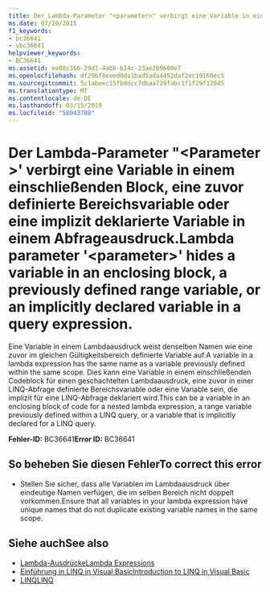 ```yaml
---
title: Der Lambda-Parameter "<parameter>" verbirgt eine Variable in einem einschließenden Block, eine zuvor definierte Bereichsvariable oder eine implizit deklarierte Variable in einem Abfrageausdruck.
ms.date: 07/20/2015
f1_keywords:
- bc36641
- vbc36641
helpviewer_keywords:
- BC36641
ms.assetid: ee08c366-29d1-4abb-b14c-23ae2b9680e7
ms.openlocfilehash: df29bf8eeed0da1bad5ada4452daf2ec19160ec5
ms.sourcegitcommit: 5c1abeec15fbddcc7dbaa729fabc1f1f29f12045
ms.translationtype: MT
ms.contentlocale: de-DE
ms.lasthandoff: 03/15/2019
ms.locfileid: "58043708"
---
```

# <a name="lambda-parameter-parameter-hides-a-variable-in-an-enclosing-block-a-previously-defined-range-variable-or-an-implicitly-declared-variable-in-a-query-expression"></a><span data-ttu-id="f52e7-102">Der Lambda-Parameter "\<Parameter >' verbirgt eine Variable in einem einschließenden Block, eine zuvor definierte Bereichsvariable oder eine implizit deklarierte Variable in einem Abfrageausdruck.</span><span class="sxs-lookup"><span data-stu-id="f52e7-102">Lambda parameter '\<parameter>' hides a variable in an enclosing block, a previously defined range variable, or an implicitly declared variable in a query expression.</span></span>
<span data-ttu-id="f52e7-103">Eine Variable in einem Lambdaausdruck weist denselben Namen wie eine zuvor im gleichen Gültigkeitsbereich definierte Variable auf.</span><span class="sxs-lookup"><span data-stu-id="f52e7-103">A variable in a lambda expression has the same name as a variable previously defined within the same scope.</span></span> <span data-ttu-id="f52e7-104">Dies kann eine Variable in einem einschließenden Codeblock für einen geschachtelten Lambdaausdruck, eine zuvor in einer LINQ-Abfrage definierte Bereichsvariable oder eine Variable sein, die implizit für eine LINQ-Abfrage deklariert wird.</span><span class="sxs-lookup"><span data-stu-id="f52e7-104">This can be a variable in an enclosing block of code for a nested lambda expression, a range variable previously defined within a LINQ query, or a variable that is implicitly declared for a LINQ query.</span></span>  
  
 <span data-ttu-id="f52e7-105">**Fehler-ID:** BC36641</span><span class="sxs-lookup"><span data-stu-id="f52e7-105">**Error ID:** BC36641</span></span>  
  
## <a name="to-correct-this-error"></a><span data-ttu-id="f52e7-106">So beheben Sie diesen Fehler</span><span class="sxs-lookup"><span data-stu-id="f52e7-106">To correct this error</span></span>  
  
-   <span data-ttu-id="f52e7-107">Stellen Sie sicher, dass alle Variablen im Lambdaausdruck über eindeutige Namen verfügen, die im selben Bereich nicht doppelt vorkommen.</span><span class="sxs-lookup"><span data-stu-id="f52e7-107">Ensure that all variables in your lambda expression have unique names that do not duplicate existing variable names in the same scope.</span></span>  
  
## <a name="see-also"></a><span data-ttu-id="f52e7-108">Siehe auch</span><span class="sxs-lookup"><span data-stu-id="f52e7-108">See also</span></span>

- [<span data-ttu-id="f52e7-109">Lambda-Ausdrücke</span><span class="sxs-lookup"><span data-stu-id="f52e7-109">Lambda Expressions</span></span>](../../visual-basic/programming-guide/language-features/procedures/lambda-expressions.md)
- [<span data-ttu-id="f52e7-110">Einführung in LINQ in Visual Basic</span><span class="sxs-lookup"><span data-stu-id="f52e7-110">Introduction to LINQ in Visual Basic</span></span>](../../visual-basic/programming-guide/language-features/linq/introduction-to-linq.md)
- [<span data-ttu-id="f52e7-111">LINQ</span><span class="sxs-lookup"><span data-stu-id="f52e7-111">LINQ</span></span>](../../visual-basic/programming-guide/language-features/linq/index.md)
